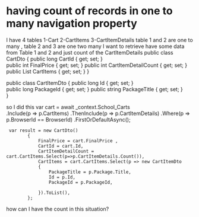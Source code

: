 
# having count of records in one to many navigation property

I have 4 tables 1-Cart 2-CartItems 3-CartItemDetails
table 1 and 2 are one to many , table 2 and 3 are one two many
I want to retrieve have some data from Table 1 and 2 and just count of the CartItemDetails
public class CartDto
{
    public long CartId { get; set; }       
    public int FinalPrice { get; set; }
    public int CartItemDetailCount { get; set; }
    public List<CartItemDto> CartItems { get; set; }
}

  public class CartItemDto
{
    public long Id { get; set; }        
    public long PackageId { get; set; }
    public string PackageTitle { get; set; }     
}

so I did this
   var cart = await _context.School_Carts                    
                 .Include(p => p.CartItems)
                 .ThenInclude(p => p.CartItemDetails)
                .Where(p => p.BrowserId == BrowserId)
                .FirstOrDefaultAsync();

     var result = new CartDto()
            {
                FinalPrice = cart.FinalPrice ,
                CartId = cart.Id,
                CartItemDetailCount = cart.CartItems.Select(p=>p.CartItemDetails.Count()),
                CartItems = cart.CartItems.Select(p => new CartItemDto
                {                       
                    PackageTitle = p.Package.Title,
                    Id = p.Id,
                    PackageId = p.PackageId,
                    
                }).ToList(),
            };

how can I have the count in this situation?

        